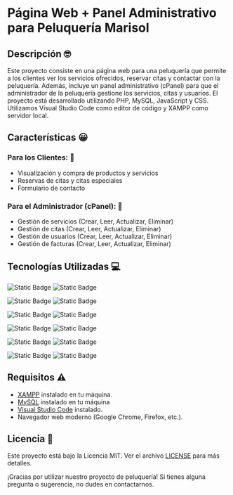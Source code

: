 # Página Web + Panel Administrativo para Peluquería Marisol

## Descripción 🤓

Este proyecto consiste en una página web para una peluquería que permite a los clientes ver los servicios ofrecidos, reservar citas y contactar con la peluquería. Además, incluye un panel administrativo (cPanel) para que el administrador de la peluquería gestione los servicios, citas y usuarios. El proyecto está desarrollado utilizando PHP, MySQL, JavaScript y CSS. Utilizamos Visual Studio Code como editor de código y XAMPP como servidor local.

## Características 😀

### Para los Clientes: 👥
- Visualización y compra de productos y servicios
- Reservas de citas y citas especiales
- Formulario de contacto

### Para el Administrador (cPanel): 👤
- Gestión de servicios (Crear, Leer, Actualizar, Eliminar)
- Gestión de citas (Crear, Leer, Actualizar, Eliminar)
- Gestión de usuarios (Crear, Leer, Actualizar, Eliminar)
- Gestión de facturas (Crear, Leer, Actualizar, Eliminar)

## Tecnologías Utilizadas 💻
![Static Badge](https://img.shields.io/badge/HTML-%23E34F26?style=for-the-badge&logo=html5&logoSize=auto&labelColor=black)
![Static Badge](https://img.shields.io/badge/HTML5-red?logoSize=auto)

![Static Badge](https://img.shields.io/badge/PHP-blue?style=for-the-badge&logo=PHP&logoSize=auto&labelColor=black)
![Static Badge](https://img.shields.io/badge/v_8.2.12-red?logoSize=auto)

![Static Badge](https://img.shields.io/badge/JavaScript-%23F7DF1E?style=for-the-badge&logo=javascript&logoSize=auto&labelColor=black)
![Static Badge](https://img.shields.io/badge/EMAScript-red?logoSize=auto)

![Static Badge](https://img.shields.io/badge/CSS-%231572B6?style=for-the-badge&logo=css3&logoSize=auto&labelColor=black)
![Static Badge](https://img.shields.io/badge/CSS3-red?logoSize=auto)

![Static Badge](https://img.shields.io/badge/MySQL-skyblue?style=for-the-badge&logo=MySQL&logoSize=auto&labelColor=black)
![Static Badge](https://img.shields.io/badge/v_8.0.31-red?logoSize=auto)

![Static Badge](https://img.shields.io/badge/Servidor%20XAMPP-%23FB7A24?style=for-the-badge&logo=xampp&logoSize=auto&labelColor=black)
![Static Badge](https://img.shields.io/badge/v_8.2.12-red?logoSize=auto)

## Requisitos ⚠️

- [XAMPP](https://www.apachefriends.org/index.html) instalado en tu máquina.
- [MySQL](https://www.mysql.com/products/workbench/) instalado en tu máquina
- [Visual Studio Code](https://code.visualstudio.com/) instalado.
- Navegador web moderno (Google Chrome, Firefox, etc.).

## Licencia 📄
Este proyecto está bajo la Licencia MIT. Ver el archivo [LICENSE](LICENSE) para más detalles.

¡Gracias por utilizar nuestro proyecto de peluquería! Si tienes alguna pregunta o sugerencia, no dudes en contactarnos.


